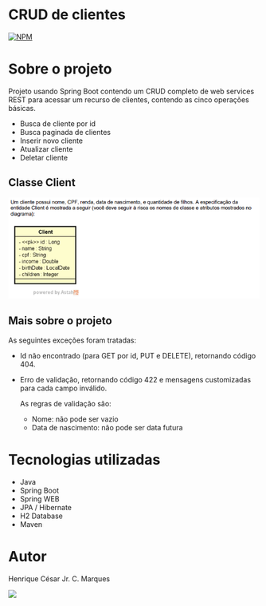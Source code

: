 # CRUD de clientes

[![NPM](https://img.shields.io/npm/l/react)](https://github.com/henriquecesarjr/CRUD_de_clientes/blob/main/LICENSE)

# Sobre o projeto

Projeto usando Spring Boot contendo um CRUD completo de web services REST para acessar um recurso de clientes, contendo as cinco operações básicas.
- Busca de cliente por id
- Busca paginada de clientes
- Inserir novo cliente
- Atualizar cliente
- Deletar cliente

## Classe Client
![Modelo Conceitual](https://github.com/henriquecesarjr/CRUD_de_clientes/blob/main/assets/Modelo%20conceitual.png)

## Mais sobre o projeto

As seguintes exceções foram tratadas:
- Id não encontrado (para GET por id, PUT e DELETE), retornando código 404.
- Erro de validação, retornando código 422 e mensagens customizadas para cada campo inválido.

  As regras de validação são:
  - Nome: não pode ser vazio
  - Data de nascimento: não pode ser data futura

# Tecnologias utilizadas
- Java
- Spring Boot
- Spring WEB
- JPA / Hibernate
- H2 Database
- Maven

# Autor

Henrique César Jr. C. Marques

<a href="https://www.linkedin.com/in/henrique-marques-376a50274/" target="_blank"><img src="https://img.shields.io/badge/-LinkedIn-%230077B5?style=for-the-badge&logo=linkedin&logoColor=white" target="_blank"></a>
